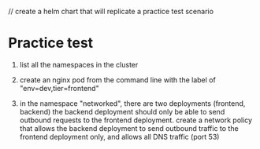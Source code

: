 // create a helm chart that will replicate a practice test scenario
# Practice test 
1. list all the namespaces in the cluster 
 
2. create an nginx pod from the command line with the label of "env=dev,tier=frontend"

3. in the namespace "networked", there are two deployments (frontend, backend) the backend deployment should only be able to send outbound requests to the frontend deployment. create a network policy that allows the backend deployment to send outbound traffic to the frontend deployment only, and allows all DNS traffic (port 53)